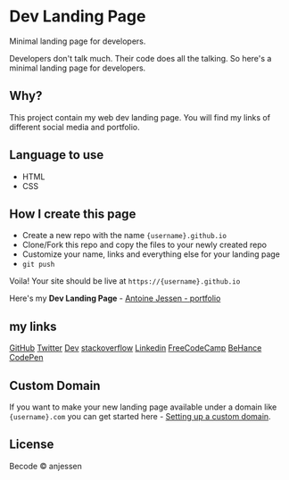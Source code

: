 # Dev Landing Page

Minimal landing page for developers.

Developers don't talk much. Their code does all the talking. So here's a minimal landing page for developers.

## Why?

This project contain my web dev landing page. You will find my links of different social media and portfolio.

## Language to use

* HTML
* CSS

## How I create this page

* Create a new repo with the name `{username}.github.io`
* Clone/Fork this repo and copy the files to your newly created repo
* Customize your name, links and everything else for your landing page
* `git push`

Voila! Your site should be live at `https://{username}.github.io`

Here's my **Dev Landing Page** - [Antoine Jessen - portfolio](https://anjessen.github.io)

## my links
[GitHub](https://www.github.com)
[Twitter](twitter.com)
[Dev](dev.to)
[stackoverflow](stackoverflow.com)
[Linkedin](www.linkedin.com)
[FreeCodeCamp](freecodecamp.org)
[BeHance](www.behance.net)
[CodePen](codepen.io)

## Custom Domain

If you want to make your new landing page available under a domain like `{username}.com` you can get started here - [Setting up a custom domain](https://help.github.com/articles/quick-start-setting-up-a-custom-domain/).


## License

Becode © anjessen
